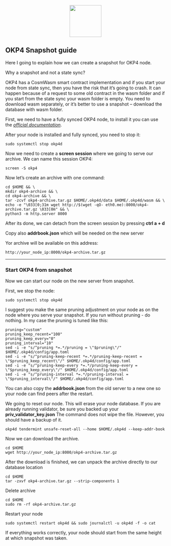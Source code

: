 <p align="center">
  <img height="100" height="auto" src="https://github.com/Kolot86/My-guides/blob/main/Pictures/okp4.png">
</p>

## OKP4 Snapshot guide 

Here I going to explain how we can create a snapshot for OKP4 node.

Why a snapshot and not a state sync?

OKP4 has a CosmWasm smart contract implementation and if you start your node from state sync, then you have the risk that it’s going to crash. It can happen because of a request to some old contract in the wasm folder and if you start from the state sync your wasm folder is empty. You need to download wasm separately, or it’s better to use a snapshot – download the database with wasm folder.  


First, we need to have a fully synced OKP4 node, to install it you can use the *[official documentation]( https://docs.okp4.network/nodes/introduction)*.

After your node is installed and fully synced, you need to stop it:
```
sudo systemctl stop okp4d
```

Now we need to create a **screen session** where we going to serve our archive.
We can name this session OKP4:
```
screen -S okp4
```

Now let’s create an archive with one command:
```
cd $HOME && \
mkdir okp4-archive && \
cd okp4-archive && \
tar -zcvf okp4-archive.tar.gz $HOME/.okp4d/data $HOME/.okp4d/wasm && \
echo -e "\033[0;31m wget http://$(wget -qO- eth0.me):8000/okp4-archive.tar.gz \033[0m" && \
python3 -m http.server 8000
```

After its done, we can detach from the screen session by pressing **ctrl a + d**

Copy also **addrbook.json** which will be needed on the new server 

Yor archive will be available on this address: 

```
http://your_node_ip:8000/okp4-archive.tar.gz
```
---
### Start OKP4 from snapshot 

Now we can start our node on the new server from snapshot.

First, we stop the node: 

```
sudo systemctl stop okp4d
```
I suggest you make the same pruning adjustment on your node as on the node where you serve your snapshot. If you run without pruning - do nothing. 
In my case the pruning is tuned like this:
```
pruning="custom"
pruning_keep_recent="100"
pruning_keep_every="0"
pruning_interval="10"
sed -i -e "s/^pruning *=.*/pruning = \"$pruning\"/" $HOME/.okp4d/config/app.toml
sed -i -e "s/^pruning-keep-recent *=.*/pruning-keep-recent = \"$pruning_keep_recent\"/" $HOME/.okp4d/config/app.toml
sed -i -e "s/^pruning-keep-every *=.*/pruning-keep-every = \"$pruning_keep_every\"/" $HOME/.okp4d/config/app.toml
sed -i -e "s/^pruning-interval *=.*/pruning-interval = \"$pruning_interval\"/" $HOME/.okp4d/config/app.toml
```

You can also copy the **addrbook.json** from the old server to a new one so your node can find peers after the restart.

We going to reset our node. This will erase your node database. If you are already running validator, be sure you backed up your **priv_validator_key.json** The command does not wipe the file. However, you should have a backup of it.

```
okp4d tendermint unsafe-reset-all --home $HOME/.okp4d --keep-addr-book
```
Now we can download the archive.
```
cd $HOME
wget http://your_node_ip:8000/okp4-archive.tar.gz
```
After the download is finished, we can unpack the archive directly to our database location  
```
cd $HOME
tar -zxvf okp4-archive.tar.gz --strip-components 1
```
Delete archive
```
cd $HOME
sudo rm -rf okp4-archive.tar.gz
```
Restart your node 
```
sudo systemctl restart okp4d && sudo journalctl -u okp4d -f -o cat
```
If everything works correctly, your node should start from the same height at which snapshot was taken. 
